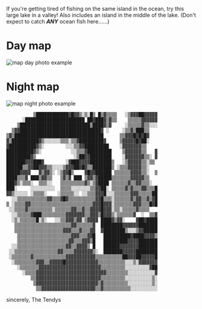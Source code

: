 If you're getting tired of fishing on the same island in the ocean, try this large lake in a valley! Also includes an island in the middle of the lake. (Don't expect to catch ***ANY*** ocean fish here......)

# Day map
![map day photo example](https://files.catbox.moe/1xutdh.png)
# Night map
![map night photo example](https://files.catbox.moe/sdaany.png)

```
          ▒████████████▓█▓▓▒░▒░█▒ █▒▓▒▒▒▒   ░▒▓▓▓██▓▓▓▓▓
      ░██████████████████████ ██▓███▓▒▓▒▒    ▒▒▒▒▒▓▓▓▓▓▓
    ▒██████████████████████████▒████▓▒▓     ░▒▒▒▒▒▓▒▒░░░
  ▒▓▓██████████████████████████████▓ ░     ░▒▒▓▒███▒▒   
▒▓▒█████████████████████████████████      ▒▒▓▓▓█▓█▓█▓   
▓▒██████████▓▒░░░░░░▒▒▒░▒▒▓█████████▓     ▒▓▓▓▓▓█▓██░   
▓██████████▓▒░        ░░░▒▒▓▓█████████    ░▓▓▓▓▓▓▓▒▒    
██████████▓▒░           ░░▒▒▒▓█████████    ▒▓▓▓▓▓▓▒▒   ▓
█████████▓▒              ░▒██▓▓████████    ░▓▓▓▓▓▓▓▒▒░ ▓
███████▓▓▓███▓        ░▓███▓▓▓▓████████▒   ░▒▓▓▓▓▓▒▒░▒▒ 
██████▒▒▓▓██▓▓▓▒▒░░░░▒▓▓▓██▓█▓▒▒███████▒ ░▒▒▒▓▓▓▓▓▒▒░   
█████▓▓▓▓   ▓▒▓▓▒░ ░▒▓▓█▒    ▓█▓▓██████ ▒▒▒▒▒▒▓▓▓▓▒▒░  ▒
████▒▒▒▓ ███▒▓▓▒▒   ▒▓▒▓ ███ ▒▓▓▒▓█████▒▒▒▒▒▒▒▓▓▓▓▓▒▒   
███▓▒░▒▒▒░  ▒▒▒░░   ▒▒▒▒▒▒▒▒▒▓▒░▒▓████ ▒▒▒▒▒▒▓▒▒▓▓▒▒▒░  
███░     ░░░░░░░░░  ▒▒▒▒░░░░░░░▒▒▓▓██░ ▒▒▒▒▒▓▒▓▒▒▒▓▓▒▒▒█
▓▓▒░░░░░ ░▒▒▒▒░    ░▒▒▒▒▒░░ ░░▒▒▒▓▓▓█░░░▒▒▒▒▒▒▓▓▓▒▒▒▒▒██
  ░░▒▒▒▒▒▒▒▒▒▒▒▓▓▒▒▒▓█▓▒▒▒▒▒▒▒▒▒▒▓▓█▒▒▒░▒▒▒▒▒▒▓▒▓▓▒▒▓▒▓█
▒ ░▒▒▒▒▓▓▒▒▒▒▒▒▒▒▒▒▒▒▒▒▒▒▒▒▒▒▒▒▒▓▓▓█▓▓▓░▒▒▒▒▒▒▒▓▓▓▒▒▒█▓█
 ░░▒▒▒▒▓▒▒▒▒▒▒▒▒▒░▒▒▒▒▒▒▓▓▒▒▓▒▒▓▓▓▓█▓▓▓░▒▒░▒▒▒▒▒▓▒▒▒▒   
  ░░▒▒▒▒▒▓███▒▒▒▒▒▒▒▒▒▓▓▓▓▓▓▓▒▒▓▓▓▒█▓▓▓▒░▒▒▒▒▒▒▓  ░  ▒▒▓
  ░▒░▒▒▒▒▒▒█░▒░   ░░▒▒▓▓▓▒▓▓░▒▓▓▓▓ ████▓▒▓▓░    ▓██▓████
   ▒▒▒▒▒▒▒▒▒▒▒▒▒▒▒▒▒▒▒▒▒▓▓▒▒▒▒▒▒▓  ████████▓▓▓▓▓▓███████
   ▒▒▒▒▒▒▒▒▒▒▒▒▒▒▒▒▒▒▓▓▓▒▒▒▓▒▒▒▓▓  ▓████████▒░░░▒▓▓█████
    ▒▒▒▒▒▒▒▒▒▒▒▒▒▒▒▒▒▒▒▒▓▓▓▒▒▒▓▓█   ██████████▓████▓▓▓▓▒
    ▒▒▒▒▒▒▒▒▒▒▒▒▒▒▒▒▒▒▒▓▓▒▒▒▓▓▓▒█   █████████▓▓▓▓███████
  ░░▒▒▒▒▒▒▒▒▒▒▒▒▒▒▒▒▒▒▓▓▒▒▓▓▓▓▒ █   ██████▓▓▓▓▓▓▓███████
 ░░▒▒▒▒▒▒▒▒▒▒▒▒▒▒▒▒▓▓▒▒▒▒▓▓▓▓▓▓▓▒░  ███████▓▓▓▓▓████████
 ░▒▒▒▒▒▒▒▓▒▒▒▒▒▒▒▒▒▒▒▒▓▓▓▓▓▓▓▓▓▓▓▒▒▒▒▒▒▒▒▒▒██▓▓▓██▓▓▓▓▓█
  ░▒▒▒▒▒▒▒▒▓▓▓▒▒▓▓▓▓▓█▓▓▓▓▓▓▓▓▓▓▓▓▒▒▒▒▒▒▒▒▒▒░░░▒░▓▓▓▓▓▓▓
    ░▒▒▒▒▒▒▒▓▓▓▓▓▓▓▓▓▓▓▓▓▓▓▓▓▓▓▓▓▓▓▒▒▒▒▒▒▒▒▒░░░░░░░░░▓██
      ░▒▒▒▒▓▓▓▓▓▓▓▓▓▓▓▓▓▓▓▓▓▓▓▓▓▓▓▓▓▓▒▒▒▒▒▒▒▒░░░░░░░░░░▓
         ▒▒▓▓▓▓▓▓▓▓▓▓▓▓▓▓▓▓▓▓▓▓▓▓▓▓▒▒▒▒▒▒▒▒▒░░░░░░░░░░▒░
          ▒▓▓▓▓▓▓▓▓▓▓▓▓▓▓▓▓▓▓▓▓▓▓▓▒▓▒▒▒▒▒▒▒▒▒░░░░░░░░░▒░
           ▒▒▓▓▓▓▓▓▓▓▓▓▓▓▓▓▓▓▓▓▓▓▒▒▓▒▒▒▒▒▒▒▒▒▒░░░░░░░░░░
```
sincerely, The Tendys